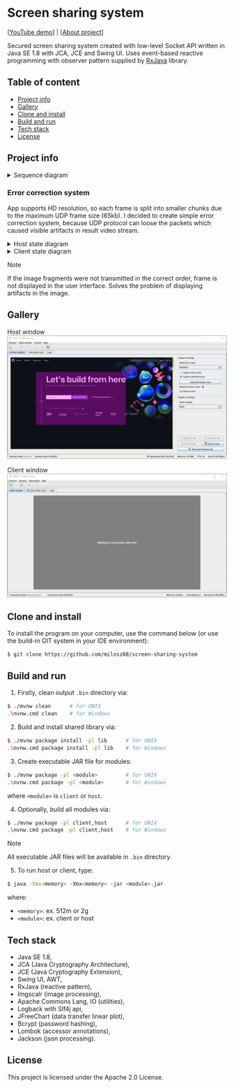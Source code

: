 # Screen sharing system

[[YouTube demo](https://www.youtube.com/watch?v=zfW8Ah0KPZM)] |
[[About project](https://miloszgilga.pl/project/screen-sharing-system)]

Secured screen sharing system created with low-level Socket API written in Java SE 1.8 with JCA, JCE and Swing UI. Uses
event-based reactive programming with observer pattern supplied by [RxJava](https://github.com/ReactiveX/RxJava)
library.

## Table of content

* [Project info](#project-info)
* [Gallery](#gallery)
* [Clone and install](#clone-and-install)
* [Build and run](#build-and-run)
* [Tech stack](#tech-stack)
* [License](#license)

## Project info

<details>
  <summary>Sequence diagram</summary><br>
  <img src=".github/diagrams/sequence.png" width="600" alt="">
</details>

### Error correction system

App supports HD resolution, so each frame is split into smaller chunks due to the maximum UDP frame size (65kb). I
decided to create simple error correction system, because UDP protocol can loose the packets which caused visible
artifacts in result video stream.

<details>
  <summary>Host state diagram</summary><br>
  <img src=".github/diagrams/host.png" width="600" alt="">
</details>

<details>
  <summary>Client state diagram</summary><br>
  <img src=".github/diagrams/client.png" width="600" alt="">
</details>

> [!NOTE]
> If the image fragments were not transmitted in the correct order, frame is not displayed in the user interface. Solves
> the problem of displaying artifacts in the image.

## Gallery

Host window
<img src=".github/host.png">

Client window
<img src=".github/client.png">

## Clone and install

To install the program on your computer, use the command below (or use the build-in GIT system in your IDE environment):

```
$ git clone https://github.com/milosz08/screen-sharing-system
```

## Build and run

1. Firstly, clean output `.bin` directory via:

```bash
$ ./mvnw clean      # for UNIX
.\mvnw.cmd clean    # for Windows
```

2. Build and install shared library via:

```bash
$ ./mvnw package install -pl lib      # for UNIX
.\mvnw.cmd package install -pl lib    # for Windows
```

3. Create executable JAR file for modules:

```bash
$ ./mvnw package -pl <module>         # for UNIX
.\mvnw.cmd package -pl <module>       # for Windows
```

where `<module>` is `client` or `host`.

4. Optionally, build all modules via:

```bash
$ ./mvnw package -pl client,host      # for UNIX
.\mvnw.cmd package -pl client,host    # for Windows
```

> [!NOTE]
> All executable JAR files will be available in `.bin` directory.

5. To run host or client, type:

```bash
$ java -Xms<memory> -Xmx<memory> -jar <module>.jar
```

where:

* `<memory>`: ex. 512m or 2g
* `<module>`: ex. client or host

## Tech stack

* Java SE 1.8,
* JCA (Java Cryptography Architecture),
* JCE (Java Cryptography Extension),
* Swing UI, AWT,
* RxJava (reactive pattern),
* Imgscalr (image processing),
* Apache Commons Lang, IO (utilities),
* Logback with Slf4j api,
* JFreeChart (data transfer linear plot),
* Bcrypt (password hashing),
* Lombok (accessor annotations),
* Jackson (json processing).

## License

This project is licensed under the Apache 2.0 License.
